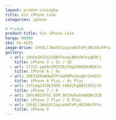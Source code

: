 ```yaml
---
layout: produk-casinghp
title: Gin iPhone Case
categories: iphone

# Produk
product-title: Gin iPhone Case
harga: 90000
sku: hn-4235
image-drive: 19tKLl3Wah5t2ayze0dTePj4RJX0iFPtu
gallery:
  - url: 1XU5eZHJCk239BVTezwLBKdrNJtogE9Cj
    title: iPhone 5 / 5s / SE
  - url: 1fJ1I-pqIAxIMZY2RjFDgIkN9ZW3BDAlV
    title: iPhone 6 / 6s
  - url: 1HE318XoWdw87PidaRHMeJmuqKrZemD1x
    title: iPhone 6 Plus / 6s Plus
  - url: 1VfcmgC470E3dHS-tB6O1FgB0Il8h5jYh
    title: iPhone 7 / 8
  - url: 1mhcW82ZFO1_DtM_Od39whuSam0QNx3CB
    title: iPhone 7 Plus / 8 Plus
  - url: 19tKLl3Wah5t2ayze0dTePj4RJX0iFPtu
    title: iPhone X
---
```

